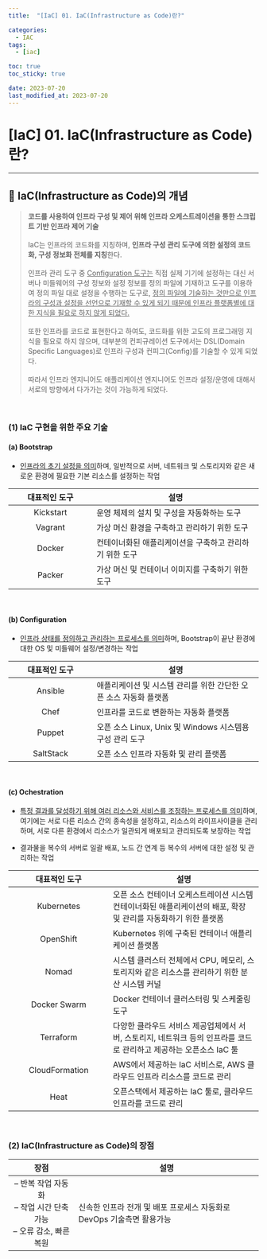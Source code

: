 ```yaml
---
title:  "[IaC] 01. IaC(Infrastructure as Code)란?" 

categories:
  - IAC
tags:
  - [iac]

toc: true
toc_sticky: true

date: 2023-07-20
last_modified_at: 2023-07-20
---
```

# [IaC] 01. IaC(Infrastructure as Code)란?
---

<style>
table {
    font-size: 12pt;
}
table th:first-of-type {
    width: 5%;
}
table th:nth-of-type(2) {
    width: 15%;
}
table th:nth-of-type(3) {
    width: 50%;
}
table th:nth-of-type(4) {
    width: 30%;
}
</style>

## 🔔 IaC(Infrastructure as Code)의 개념

> **코드를 사용하여 인프라 구성 및 제어 위해 인프라 오케스트레이션을 통한 스크립트 기반 인프라 제어 기술** <br><br>
IaC는 인프라의 코드화를 지칭하며, **인프라 구성 관리 도구에 의한 설정의 코드화, 구성 정보화 전체를 지칭**한다.<br><br>
인프라 관리 도구 중 <u>Configuration 도구는</u> 직접 실제 기기에 설정하는 대신 서버나 미들웨어의 구성 정보와 설정 정보를 정의 파일에 기재하고 도구를 이용하여 정의 파일 대로 설정을 수행하는 도구로, <u>정의 파일에 기술하는 것만으로 인프라의 구성과 설정을 선언으로 기재할 수 있게 되기 때문에 인프라 플랫폼별에 대한 지식을 필요로 하지 않게 되었다.</u><br><br>
또한 인프라를 코드로 표현한다고 하여도, 코드화를 위한 고도의 프로그래밍 지식을 필요로 하지 않으며, 대부분의 컨피규레이션 도구에서는 DSL(Domain Specific Languages)로 인프라 구성과 컨피그(Config)를 기술할 수 있게 되었다.<br><br>
따라서 인프라 엔지니어도 애플리케이션 엔지니어도 인프라 설정/운영에 대해서 서로의 방향에서 다가가는 것이 가능하게 되었다.

<br>

### (1) IaC 구현을 위한 주요 기술

#### (a) Bootstrap

- <u>인프라의 초기 설정을 의미</u>하며, 일반적으로 서버, 네트워크 및 스토리지와 같은 새로운 환경에 필요한 기본 리소스를 설정하는 작업

|대표적인 도구|설명|
|:---:|---|
|Kickstart|운영 체제의 설치 및 구성을 자동화하는 도구|
|Vagrant|가상 머신 환경을 구축하고 관리하기 위한 도구|
|Docker|컨테이너화된 애플리케이션을 구축하고 관리하기 위한 도구|
|Packer|가상 머신 및 컨테이너 이미지를 구축하기 위한 도구|

<br>

#### (b) Configuration

- <u>인프라 상태를 정의하고 관리하는 프로세스를 의미</u>하며, Bootstrap이 끝난 환경에 대한 OS 및 미들웨어 설정/변경하는 작업

|대표적인 도구|설명|
|:---:|---|
|Ansible|애플리케이션 및 시스템 관리를 위한 간단한 오픈 소스 자동화 플랫폼|
|Chef|인프라를 코드로 변환하는 자동화 플랫폼|
|Puppet|오픈 소스 Linux, Unix 및 Windows 시스템용 구성 관리 도구|
|SaltStack|오픈 소스 인프라 자동화 및 관리 플랫폼|

<br>

#### (c) Ochestration

- <u>특정 결과를 달성하기 위해 여러 리소스와 서비스를 조정하는 프로세스를 의미</u>하며, 여기에는 서로 다른 리소스 간의 종속성을 설정하고, 리소스의 라이프사이클을 관리하며, 서로 다른 환경에서 리소스가 일관되게 배포되고 관리되도록 보장하는 작업 

- 결과물을 복수의 서버로 일괄 배포, 노드 간 연계 등 복수의 서버에 대한 설정 및 관리하는 작업

|대표적인 도구|설명|
|:---:|---|
|Kubernetes|오픈 소스 컨테이너 오케스트레이션 시스템 컨테이너화된 애플리케이션의 배포, 확장 및 관리를 자동화하기 위한 플랫폼|
|OpenShift|Kubernetes 위에 구축된 컨테이너 애플리케이션 플랫폼|
|Nomad|시스템 클러스터 전체에서 CPU, 메모리, 스토리지와 같은 리소스를 관리하기 위한 분산 시스템 커널|
|Docker Swarm|Docker 컨테이너 클러스터링 및 스케줄링 도구|
|Terraform|다양한 클라우드 서비스 제공업체에서 서버, 스토리지, 네트워크 등의 인프라를 코드로 관리하고 제공하는 오픈소스 IaC 툴|
|CloudFormation|AWS에서 제공하는 IaC 서비스로, AWS 클라우드 인프라 리소스를 코드로 관리|
|Heat|오픈스택에서 제공하는 IaC 툴로, 클라우드 인프라를 코드로 관리|

<br>

### (2) IaC(Infrastructure as Code)의 장점

|장점|설명|
|:---:|---|
|– 반복 작업 자동화<br>– 작업 시간 단축 가능<br>– 오류 감소, 빠른 복원|신속한 인프라 전개 및 배포 프로세스 자동화로 DevOps 기술측면 활용가능|

<br>